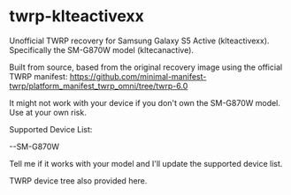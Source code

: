 # twrp-klteactivexx
Unofficial TWRP recovery for Samsung Galaxy S5 Active (klteactivexx). Specifically the SM-G870W model (kltecanactive).

Built from source, based from the original recovery image using the official TWRP manifest: https://github.com/minimal-manifest-twrp/platform_manifest_twrp_omni/tree/twrp-6.0

It might not work with your device if you don't own the SM-G870W model. Use at your own risk.

Supported Device List:

--SM-G870W

Tell me if it works with your model and I'll update the supported device list.

TWRP device tree also provided here.
